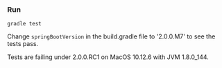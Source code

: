 ### Run

    gradle test

Change `springBootVersion` in the build.gradle file to '2.0.0.M7' to see the tests pass.    

Tests are failing under 2.0.0.RC1 on MacOS 10.12.6 with JVM 1.8.0_144.
